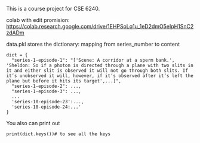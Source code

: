 This is a course project for CSE 6240.

colab with edit promision:
https://colab.research.google.com/drive/1EHPSoLq1u_1eD2dmO5eIpH1SnC2zdADm

data.pkl stores the dictionary: mapping from series_number to content

```
dict = {
  "series-1-episode-1": "['Scene: A corridor at a sperm bank.', 'Sheldon: So if a photon is directed through a plane with two slits in it and either slit is observed it will not go through both slits. If it’s unobserved it will, however, if it’s observed after it’s left the plane but before it hits its target',...]",
  "series-1-episode-2": ...,
  "series-1-episode-3": ...,
  ...
  'series-10-episode-23':..., 
  'series-10-episode-24:...'
}
```
You also can print out
```
print(dict.keys())# to see all the keys
```
